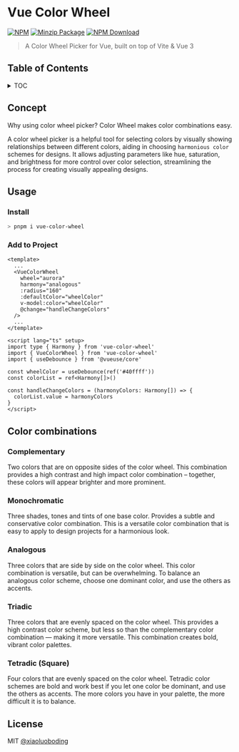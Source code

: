 # Vue Color Wheel

[![NPM][npmBadge]][npmUrl]
[![Minzip Package][bundlePhobiaBadge]][bundlePhobiaUrl]
[![NPM Download][npmDtBadge]][npmDtUrl]

[npmBadge]: https://img.shields.io/npm/v/vue-color-wheel.svg?maxAge=2592000
[npmUrl]: https://www.npmjs.com/package/vue-color-wheel
[npmDtBadge]: https://img.shields.io/npm/dt/vue-color-wheel.svg
[npmDtUrl]: https://www.npmjs.com/package/vue-color-wheel
[bundlePhobiaBadge]: https://img.shields.io/bundlephobia/minzip/vue-color-wheel
[bundlePhobiaUrl]: https://bundlephobia.com/package/vue-color-wheel@latest

> A Color Wheel Picker for Vue, built on top of Vite & Vue 3

## Table of Contents

<details>

<summary>TOC</summary>

- [Vue Color Wheel](#vue-color-wheel)
  - [Table of Contents](#table-of-contents)
  - [Concept](#concept)
  - [Usage](#usage)
    - [Install](#install)
    - [Add to Project](#add-to-project)
  - [Color combinations](#color-combinations)
    - [Complementary](#complementary)
    - [Monochromatic](#monochromatic)
    - [Analogous](#analogous)
    - [Triadic](#triadic)
    - [Tetradic (Square)](#tetradic-square)
  - [License](#license)

</details>

## Concept

Why using color wheel picker? Color Wheel makes color combinations easy.

A color wheel picker is a helpful tool for selecting colors by visually showing relationships between different colors, aiding in choosing `harmonious color` schemes for designs. It allows adjusting parameters like hue, saturation, and brightness for more control over color selection, streamlining the process for creating visually appealing designs.

## Usage

### Install

```bash
> pnpm i vue-color-wheel
```

### Add to Project

```vue
<template>
  ...
  <VueColorWheel
    wheel="aurora"
    harmony="analogous"
    :radius="160"
    :defaultColor="wheelColor"
    v-model:color="wheelColor"
    @change="handleChangeColors"
  />
  ...
</template>

<script lang="ts" setup>
import type { Harmony } from 'vue-color-wheel'
import { VueColorWheel } from 'vue-color-wheel'
import { useDebounce } from '@vueuse/core'

const wheelColor = useDebounce(ref('#40ffff'))
const colorList = ref<Harmony[]>()

const handleChangeColors = (harmonyColors: Harmony[]) => {
  colorList.value = harmonyColors
}
</script>
```

## Color combinations

### Complementary

Two colors that are on opposite sides of the color wheel. This combination provides a high contrast and high impact color combination – together, these colors will appear brighter and more prominent.

### Monochromatic

Three shades, tones and tints of one base color. Provides a subtle and conservative color combination. This is a versatile color combination that is easy to apply to design projects for a harmonious look.

### Analogous

Three colors that are side by side on the color wheel. This color combination is versatile, but can be overwhelming. To balance an analogous color scheme, choose one dominant color, and use the others as accents.

### Triadic

Three colors that are evenly spaced on the color wheel. This provides a high contrast color scheme, but less so than the complementary color combination — making it more versatile. This combination creates bold, vibrant color palettes.

### Tetradic (Square)

Four colors that are evenly spaced on the color wheel. Tetradic color schemes are bold and work best if you let one color be dominant, and use the others as accents. The more colors you have in your palette, the more difficult it is to balance.

## License

MIT [@xiaoluoboding](https://github.com/xiaoluoboding)
